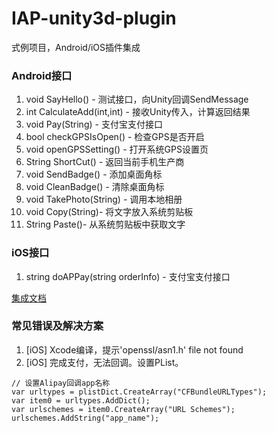 # IAP-unity3d-plugin
式例项目，Android/iOS插件集成

### Android接口

1. void SayHello() - 测试接口，向Unity回调SendMessage
2. int CalculateAdd(int,int) - 接收Unity传入，计算返回结果
3. void Pay(String) - 支付宝支付接口
4. bool checkGPSIsOpen() - 检查GPS是否开启
5. void openGPSSetting() - 打开系统GPS设置页
6. String ShortCut() - 返回当前手机生产商
7. void SendBadge() - 添加桌面角标
8. void CleanBadge() - 清除桌面角标
9. void TakePhoto(String) - 调用本地相册
10. void Copy(String)- 将文字放入系统剪贴板
11. String Paste()- 从系统剪贴板中获取文字

### iOS接口

1. string doAPPay(string orderInfo) - 支付宝支付接口

[集成文档](https://docs.open.alipay.com/204/105295/)

### 常见错误及解决方案
1. [iOS] Xcode编译，提示'openssl/asn1.h' file not found
2. [iOS] 完成支付，无法回调。设置PList。
```
// 设置Alipay回调app名称
var urltypes = plistDict.CreateArray("CFBundleURLTypes");
var item0 = urltypes.AddDict();
var urlschemes = item0.CreateArray("URL Schemes");
urlschemes.AddString("app_name");
```
